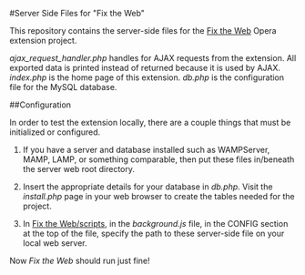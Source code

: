 #Server Side Files for "Fix the Web"

This repository contains the server-side files for the [Fix the Web](http://github.com/cyberstream/Fix-the-Web) Opera extension project.

*ajax_request_handler.php* handles for AJAX requests from the extension. All exported data is printed instead of returned because it is used by AJAX.
*index.php* is the home page of this extension.
*db.php* is the configuration file for the MySQL database.

##Configuration

In order to test the extension locally, there are a couple things that must be initialized or configured.

1. If you have a server and database installed such as WAMPServer, MAMP, LAMP, or something comparable, then put these files in/beneath the server web root directory.

2. Insert the appropriate details for your database in *db.php*. Visit the *install.php* page in your web browser to create the tables needed for the project. 

3. In [Fix the Web/scripts](https://github.com/cyberstream/Fix-the-Web/tree/master/scripts), in the *background.js* file, in the CONFIG section at the top of the file, specify the path to these server-side file on your local web server.

Now *Fix the Web* should run just fine!